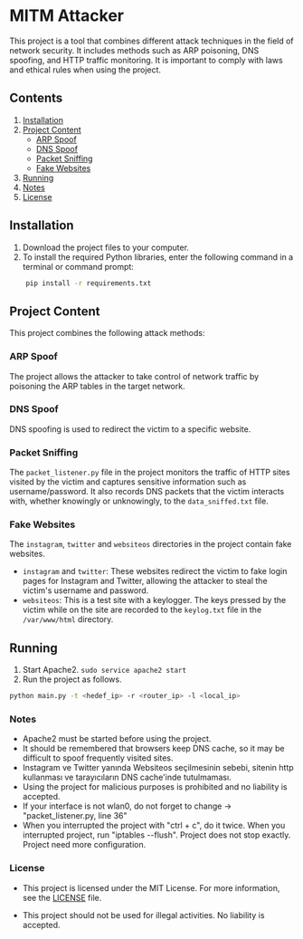 # MITM Attacker

This project is a tool that combines different attack techniques in the field of network security. It includes methods such as ARP poisoning, DNS spoofing, and HTTP traffic monitoring. It is important to comply with laws and ethical rules when using the project.

## Contents

1. [Installation](#installation)
2. [Project Content](#project-content)
    - [ARP Spoof](#arp-spoof)
    - [DNS Spoof](#dns-spoof)
    - [Packet Sniffing](#packet-sniffing)
    - [Fake Websites](#fake-websites)
3. [Running](#running)
4. [Notes](#notes)
5. [License](#license)


## Installation



1. Download the project files to your computer.
2. To install the required Python libraries, enter the following command in a terminal or command prompt:

  
```bash
    pip install -r requirements.txt
```

## Project Content

This project combines the following attack methods:

### ARP Spoof

The project allows the attacker to take control of network traffic by poisoning the ARP tables in the target network.

### DNS Spoof

DNS spoofing is used to redirect the victim to a specific website.

### Packet Sniffing

The `packet_listener.py` file in the project monitors the traffic of HTTP sites visited by the victim and captures sensitive information such as username/password. It also records DNS packets that the victim interacts with, whether knowingly or unknowingly, to the `data_sniffed.txt` file.

### Fake Websites

The `instagram`, `twitter` and `websiteos` directories in the project contain fake websites.

- `instagram` and `twitter`: These websites redirect the victim to fake login pages for Instagram and Twitter, allowing the attacker to steal the victim's username and password.
- `websiteos`: This is a test site with a keylogger. The keys pressed by the victim while on the site are recorded to the `keylog.txt` file in the `/var/www/html` directory.

## Running

1. Start Apache2. `sudo service apache2 start`
2. Run the project as follows.


```bash
python main.py -t <hedef_ip> -r <router_ip> -l <local_ip>
```

### Notes

- Apache2 must be started before using the project.
- It should be remembered that browsers keep DNS cache, so it may be difficult to spoof frequently visited sites.
- Instagram ve Twitter yanında Websiteos seçilmesinin sebebi, sitenin http kullanması ve tarayıcıların DNS cache'inde tutulmaması.
- Using the project for malicious purposes is prohibited and no liability is accepted.
- If your interface is not wlan0, do not forget to change -> "packet_listener.py, line 36"
- When you interrupted the project with "ctrl + c", do it twice. When you interrupted project, run "iptables --flush". Project does not stop exactly. Project need more configuration.



### License

- This project is licensed under the MIT License. For more information, see the  [LICENSE](LICENSE) file.

- This project should not be used for illegal activities. No liability is accepted.

